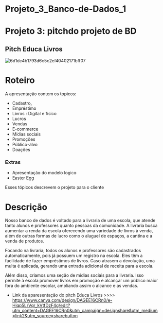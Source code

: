 # Projeto_3_Banco-de-Dados_1 
# Projeto 3: pitchdo projeto de BD
## Pitch Educa Livros

![6d1dc4b1793d6c5c2ef40402171bff07](https://github.com/CaroliisRibeiro/Projeto_3_Banco-de-Dados_1/assets/127742540/b13938b7-8233-4a98-bcd0-3b584fdad201)


# Roteiro
A apresentação contem os topicos: 
- Cadastro, 
- Empréstimo
- Livros : Digital e fisíco
- Lucros 
- Vendas
- E-commerce
- Mídias sociais
- Promoções
- Público-alvo
- Doações
### Extras
- Apresentação do modelo logico
- Easter Egg
  
<p>Esses tópicos descrevem o projeto para o cliente

   # Descrição
<p>Nosso banco de dados é voltado para a livraria de uma escola, que atende tanto alunos e professores quanto pessoas da comunidade. A livraria busca aumentar a renda da escola oferecendo uma variedade de livros à venda, além de outras formas de lucro como o aluguel de espaços, a cantina e a venda de produtos.

Focando na livraria, todos os alunos e professores são cadastrados automaticamente, pois já possuem um registro na escola. Eles têm a facilidade de fazer empréstimos de livros. Caso atrasem a devolução, uma multa é aplicada, gerando uma entrada adicional de receita para a escola.

Além disso, criamos uma seção de mídias sociais para a livraria. Isso permite à escola promover livros em promoção e alcançar um público maior fora do ambiente escolar, ampliando assim o alcance e as vendas.

- Link da aparesentação do pitch Educa Livros >>>> https://www.canva.com/design/DAGEE16CRn0/e-Hiqp5LrVqr_kVtfDzF4g/edit?utm_content=DAGEE16CRn0&utm_campaign=designshare&utm_medium=link2&utm_source=sharebutton

